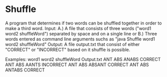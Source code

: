 # Shuffle
A program that determines if two words can be shuffled together in order to make a third word.
Input:
A.) A file that consists of three words ("word1 word2 shuffleWord") separated by space and on a single line
or B.) Three words entered as command line arguments suchs as "java Shuffle word1 word2 shuffleWord"
Output:
A file output.txt that consist of either "CORRECT" or "INCORRECT" based on it shuffle is possible.

Examples:
word1  word2  shuffleWord  Output.txt
ANT    ABS    ANABS        CORRECT
ANT    ABS    AANTS        INCORRECT
ANT    ABS    ABSANT       CORRECT
ANT    ABS    ANTABS       CORRECT
